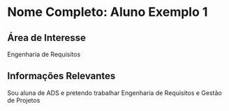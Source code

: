 # Nome Completo: Aluno Exemplo 1

## Área de Interesse
Engenharia de Requisitos
## Informações Relevantes
Sou aluna de ADS e pretendo trabalhar Engenharia de Requisitos e Gestão de Projetos
